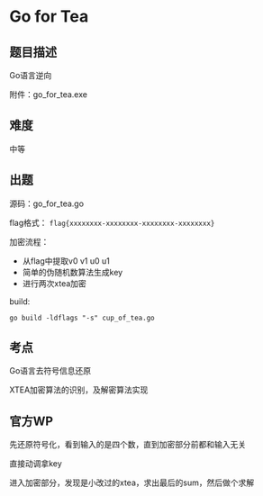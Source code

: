 

# Go for Tea

## 题目描述

Go语言逆向

附件：go_for_tea.exe

## 难度

中等

## 出题

源码：go_for_tea.go

flag格式： `flag{xxxxxxxx-xxxxxxxx-xxxxxxxx-xxxxxxxx}`

加密流程：

- 从flag中提取v0 v1 u0 u1
- 简单的伪随机数算法生成key
- 进行两次xtea加密

build:

`go build -ldflags "-s" cup_of_tea.go`

## 考点

Go语言去符号信息还原

XTEA加密算法的识别，及解密算法实现

## 官方WP

先还原符号化，看到输入的是四个数，直到加密部分前都和输入无关

直接动调拿key

进入加密部分，发现是小改过的xtea，求出最后的sum，然后做个求解